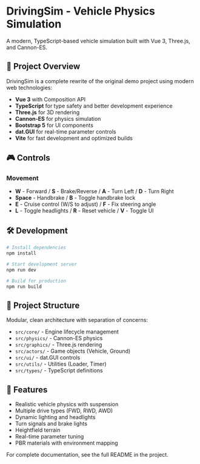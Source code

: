 # DrivingSim - Vehicle Physics Simulation

A modern, TypeScript-based vehicle simulation built with Vue 3, Three.js, and Cannon-ES.

## 🚗 Project Overview

DrivingSim is a complete rewrite of the original demo project using modern web technologies:

- **Vue 3** with Composition API
- **TypeScript** for type safety and better development experience
- **Three.js** for 3D rendering
- **Cannon-ES** for physics simulation
- **Bootstrap 5** for UI components
- **dat.GUI** for real-time parameter controls
- **Vite** for fast development and optimized builds

## 🎮 Controls

### Movement

- **W** - Forward / **S** - Brake/Reverse / **A** - Turn Left / **D** - Turn Right
- **Space** - Handbrake / **B** - Toggle handbrake lock
- **E** - Cruise control (W/S to adjust) / **F** - Fix steering angle
- **L** - Toggle headlights / **R** - Reset vehicle / **V** - Toggle UI

## 🛠️ Development

```bash
# Install dependencies
npm install

# Start development server
npm run dev

# Build for production
npm run build
```

## 📁 Project Structure

Modular, clean architecture with separation of concerns:

- `src/core/` - Engine lifecycle management
- `src/physics/` - Cannon-ES physics
- `src/graphics/` - Three.js rendering
- `src/actors/` - Game objects (Vehicle, Ground)
- `src/ui/` - dat.GUI controls
- `src/utils/` - Utilities (Loader, Timer)
- `src/types/` - TypeScript definitions

## 🚀 Features

- Realistic vehicle physics with suspension
- Multiple drive types (FWD, RWD, AWD)
- Dynamic lighting and headlights
- Turn signals and brake lights
- Heightfield terrain
- Real-time parameter tuning
- PBR materials with environment mapping

For complete documentation, see the full README in the project.
